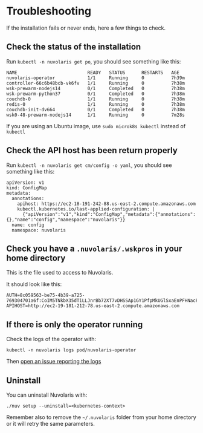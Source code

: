 # Troubleshooting

If the installation fails or never ends, here a few things to check.

## Check the status of the installation

Run `kubectl -n nuvolaris get po`, you should see something like this:

```
NAME                          READY   STATUS      RESTARTS   AGE
nuvolaris-operator            1/1     Running     0          7h39m
controller-66c6b48bcb-vk6fv   1/1     Running     0          7h38m
wsk-prewarm-nodejs14          0/1     Completed   0          7h38m
wsk-prewarm-python37          0/1     Completed   0          7h38m
couchdb-0                     1/1     Running     0          7h38m
redis-0                       1/1     Running     0          7h38m
couchdb-init-dv664            0/1     Completed   0          7h38m
wsk0-48-prewarm-nodejs14      1/1     Running     0          7m28s
```

If you are using an Ubuntu image, use `sudo microk8s kubectl` instead of `kubectl`


## Check the API host has been return properly

Run `kubectl -n nuvolaris get cm/config -o yaml`, you should see something like this:

```
apiVersion: v1
kind: ConfigMap
metadata:
  annotations:
    apihost: https://ec2-18-191-242-88.us-east-2.compute.amazonaws.com
    kubectl.kubernetes.io/last-applied-configuration: |
      {"apiVersion":"v1","kind":"ConfigMap","metadata":{"annotations":{},"name":"config","namespace":"nuvolaris"}}
  name: config
  namespace: nuvolaris
```

## Check you have a `.nuvolaris/.wskpros` in your home directory

This is the file used to access to Nuvolaris.

It should look like this:

```
AUTH=8c059563-be75-4b39-a725-769304701a6f:CoIM5TNkbX35dTiLLJnrBb72XT7vDHSSAp1GY1PfpMkUGlSxaEnPFHNacF8HJLBn
APIHOST=http://ec2-19-181-212-78.us-east-2.compute.amazonaws.com
```

## If there is only the operator running

Check the logs of the operator with:

```
kubectl -n nuvolaris logs pod/nuvolaris-operator
```

Then [open an issue reporting the logs](https://github.com/nuvolaris/nuvolaris-cli)

## Uninstall

You can uninstall Nuvolaris with: 

```
./nuv setup --uninstall=<kubernetes-context>
```

Remember also to remove the `~/.nuvolaris` folder from your home directory or it will retry the same parameters.

